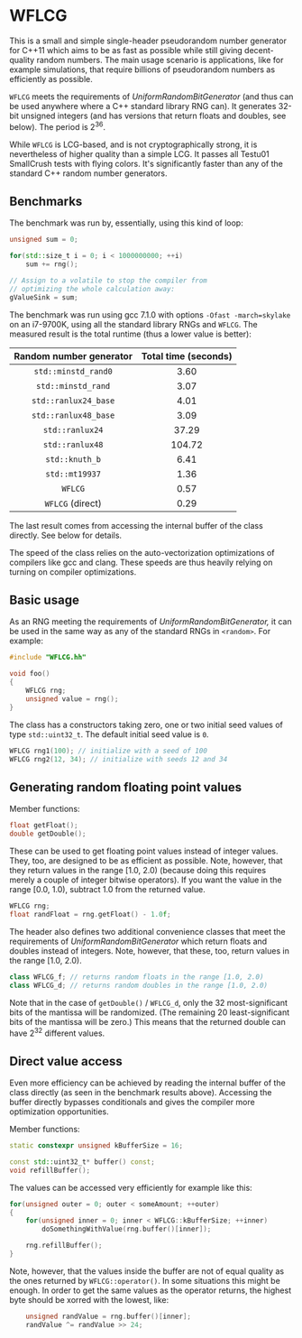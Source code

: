 # WFLCG

This is a small and simple single-header pseudorandom number generator for C++11 which
aims to be as fast as possible while still giving decent-quality random numbers. The
main usage scenario is applications, like for example simulations, that require billions
of pseudorandom numbers as efficiently as possible.

`WFLCG` meets the requirements of _UniformRandomBitGenerator_ (and thus can be used anywhere
where a C++ standard library RNG can). It generates 32-bit unsigned integers (and has
versions that return floats and doubles, see below). The period is 2<sup>36</sup>.

While `WFLCG` is LCG-based, and is not cryptographically strong, it is nevertheless of
higher quality than a simple LCG. It passes all Testu01 SmallCrush tests with flying
colors. It's significantly faster than any of the standard C++ random number generators.

## Benchmarks

The benchmark was run by, essentially, using this kind of loop:

```c++
unsigned sum = 0;

for(std::size_t i = 0; i < 1000000000; ++i)
    sum += rng();

// Assign to a volatile to stop the compiler from
// optimizing the whole calculation away:
gValueSink = sum;
```

The benchmark was run using gcc 7.1.0 with options `-Ofast -march=skylake` on an
i7-9700K, using all the standard library RNGs and `WFLCG`. The measured result is the total
runtime (thus a lower value is better):

| Random number generator | Total time (seconds) |
|:-----------------------:|:--------------------:|
| `std::minstd_rand0` | 3.60 |
| `std::minstd_rand` | 3.07 |
| `std::ranlux24_base` | 4.01 |
| `std::ranlux48_base` | 3.09 |
| `std::ranlux24` | 37.29 |
| `std::ranlux48` | 104.72 |
| `std::knuth_b` | 6.41 |
| `std::mt19937` | 1.36 |
| `WFLCG` | 0.57 |
| `WFLCG` (direct) | 0.29 |

The last result comes from accessing the internal buffer of the class directly.
See below for details.

The speed of the class relies on the auto-vectorization optimizations of compilers
like gcc and clang. These speeds are thus heavily relying on turning on compiler
optimizations.

## Basic usage

As an RNG meeting the requirements of _UniformRandomBitGenerator,_ it can be used in
the same way as any of the standard RNGs in `<random>`. For example:

```c++
#include "WFLCG.hh"

void foo()
{
    WFLCG rng;
    unsigned value = rng();
}
```

The class has a constructors taking zero, one or two initial seed values of type
`std::uint32_t`. The default initial seed value is `0`.

```c++
WFLCG rng1(100); // initialize with a seed of 100
WFLCG rng2(12, 34); // initialize with seeds 12 and 34
```

## Generating random floating point values

Member functions:

```c++
float getFloat();
double getDouble();
```

These can be used to get floating point values instead of integer values. They, too, are
designed to be as efficient as possible. Note, however, that they return values in the
range [1.0, 2.0) (because doing this requires merely a couple of integer bitwise operators).
If you want the value in the range [0.0, 1.0), subtract 1.0 from the returned value.

```c++
WFLCG rng;
float randFloat = rng.getFloat() - 1.0f;
```

The header also defines two additional convenience classes that meet the requirements of
_UniformRandomBitGenerator_ which return floats and doubles instead of integers. Note, however,
that these, too, return values in the range [1.0, 2.0).

```c++
class WFLCG_f; // returns random floats in the range [1.0, 2.0)
class WFLCG_d; // returns random doubles in the range [1.0, 2.0)
```

Note that in the case of `getDouble()` / `WFLCG_d`, only the 32 most-significant bits of
the mantissa will be randomized. (The remaining 20 least-significant bits of the mantissa
will be zero.) This means that the returned double can have 2<sup>32</sup> different values.

## Direct value access

Even more efficiency can be achieved by reading the internal buffer of the class directly
(as seen in the benchmark results above). Accessing the buffer directly bypasses conditionals
and gives the compiler more optimization opportunities.

Member functions:

```c++
static constexpr unsigned kBufferSize = 16;

const std::uint32_t* buffer() const;
void refillBuffer();
```

The values can be accessed very efficiently for example like this:

```c++
for(unsigned outer = 0; outer < someAmount; ++outer)
{
    for(unsigned inner = 0; inner < WFLCG::kBufferSize; ++inner)
        doSomethingWithValue(rng.buffer()[inner]);

    rng.refillBuffer();
}
```

Note, however, that the values inside the buffer are not of equal quality as the ones
returned by `WFLCG::operator()`. In some situations this might be enough. In order to
get the same values as the operator returns, the highest byte should be xorred with the
lowest, like:

```c++
    unsigned randValue = rng.buffer()[inner];
    randValue ^= randValue >> 24;
```
